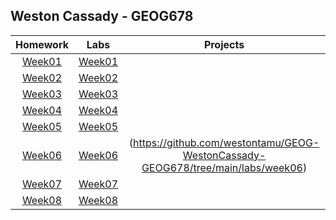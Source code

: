 ## Weston Cassady - GEOG678
| Homework      |Labs           |Projects       |
|:-------------:|:-------------:|:-------------:|
|[Week01](homework/week01/README.md)|[Week01](labs/week01/README.md)|             |
|[Week02](homework/week02/README.md)|[Week02](labs/week02/README.md)|             |
|[Week03](homework/week03/README.md)|[Week03](labs/week03/README.md)|             |
|[Week04](homework/week04/README.md)|[Week04](labs/week04/README.md)|             |
|[Week05](homework/week05/README.md)|[Week05](labs/week05/README.md)|             |
|[Week06](homework/week06/README.md)|[Week06](labs/week06/README.md)|(https://github.com/westontamu/GEOG-WestonCassady-GEOG678/tree/main/labs/week06)|             |
|[Week07](homework/week07/README.md)|[Week07](labs/week07/README.md)|             |
|[Week08](homework/week08/README.md)|[Week08](labs/week08/README.md)|             |
